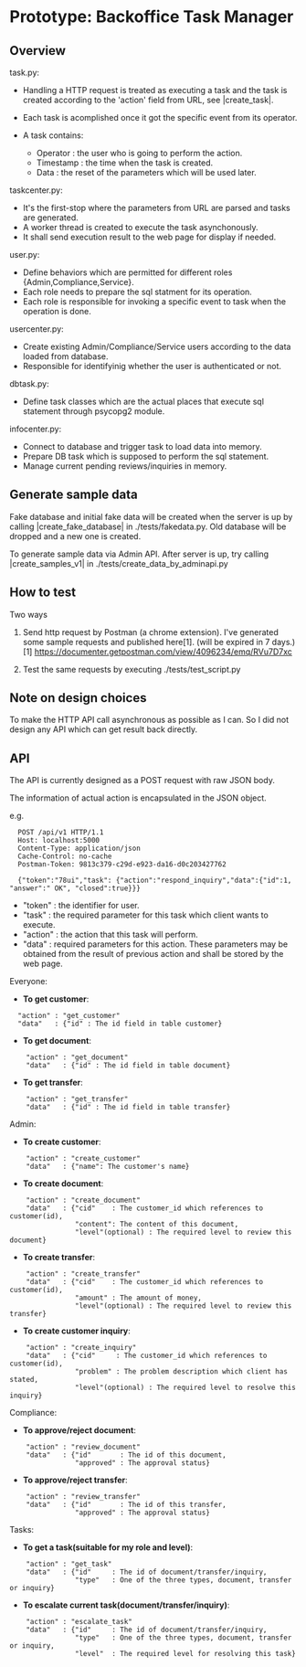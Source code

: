 Prototype: Backoffice Task Manager
==================================

Overview
--------

task.py:

 * Handling a HTTP request is treated as executing a task and the task is created
   according to the 'action' field from URL, see |create_task|.
 * Each task is acomplished once it got the specific event from its operator.
 * A task contains:

   * Operator : the user who is going to perform the action.
   * Timestamp : the time when the task is created.
   * Data : the reset of the parameters which will be used later.

taskcenter.py:
 
 * It's the first-stop where the parameters from URL are parsed and tasks are
   generated.
 * A worker thread is created to execute the task asynchonously.
 * It shall send execution result to the web page for display if needed. 

user.py:

 * Define behaviors which are permitted for different roles {Admin,Compliance,Service}.
 * Each role needs to prepare the sql statment for its operation.
 * Each role is responsible for invoking a specific event to task when the
   operation is done.

usercenter.py:

 * Create existing Admin/Compliance/Service users according to the data loaded
   from database.
 * Responsible for identifyinig whether the user is authenticated or not.

dbtask.py:
 
 * Define task classes which are the actual places that execute sql statement
   through psycopg2 module.

infocenter.py:

 * Connect to database and trigger task to load data into memory.
 * Prepare DB task which is supposed to perform the sql statement.
 * Manage current pending reviews/inquiries in memory.


Generate sample data
------------

Fake database and initial fake data will be created when the server is up by
calling |create_fake_database| in ./tests/fakedata.py. Old database will be dropped
and a new one is created.

To generate sample data via Admin API. After server is up, try calling
|create_samples_v1| in ./tests/create_data_by_adminapi.py


How to test
------------

Two ways 
1. Send http request by Postman (a chrome extension). I've generated some
   sample requests and published here[1]. (will be expired in 7 days.)
[1] https://documenter.getpostman.com/view/4096234/emq/RVu7D7xc

2. Test the same requests by executing ./tests/test_script.py 


 <!-- * A way to generate sample data (e.g. a script calling the admin APIs)
 * A functional test suite (which calls the APIs)
 * Simple API docs (sample calls)
 * Notes on design choices -->


Note on design choices
----------------

To make the HTTP API call asynchronous as possible as I can. So I did not
design any API which can get result back directly.


API
---

The API is currently designed as a POST request with raw JSON body.

The information of actual action is encapsulated in the JSON object.

e.g.
```
  POST /api/v1 HTTP/1.1
  Host: localhost:5000
  Content-Type: application/json
  Cache-Control: no-cache
  Postman-Token: 9813c379-c29d-e923-da16-d0c203427762

  {"token":"78ui","task": {"action":"respond_inquiry","data":{"id":1, "answer":" OK", "closed":true}}}
```

  - "token"  : the identifier for user.
  - "task"   : the required parameter for this task which client wants to execute.
  - "action" : the action that this task will perform.
  - "data"   : required parameters for this action. These parameters may be obtained from the result of previous action and shall be stored by the web page.

Everyone:

 * **To get customer**:
  ```
    "action" : "get_customer"
    "data"   : {"id" : The id field in table customer}
  ```

 * **To get document**:
```
    "action" : "get_document"
    "data"   : {"id" : The id field in table document}
```

 * **To get transfer**:
```
    "action" : "get_transfer"
    "data"   : {"id" : The id field in table transfer}
```

Admin:

 * **To create customer**:
```
    "action" : "create_customer"
    "data"   : {"name": The customer's name}
```

 * **To create document**:
```
    "action" : "create_document"
    "data"   : {"cid"    : The customer_id which references to customer(id),
                "content": The content of this document,
                "level"(optional) : The required level to review this document}
```

 * **To create transfer**:
```
    "action" : "create_transfer"
    "data"   : {"cid"    : The customer_id which references to customer(id),
                "amount" : The amount of money,
                "level"(optional) : The required level to review this transfer}
```

 * **To create customer inquiry**:
```
    "action" : "create_inquiry"
    "data"   : {"cid"     : The customer_id which references to customer(id),
                "problem" : The problem description which client has stated,
                "level"(optional) : The required level to resolve this inquiry}
```


Compliance:

 * **To approve/reject document**:
```
    "action" : "review_document"
    "data"   : {"id"       : The id of this document,
                "approved" : The approval status}
```

 * **To approve/reject transfer**:
```
    "action" : "review_transfer"
    "data"   : {"id"       : The id of this transfer,
                "approved" : The approval status}
```

Tasks:

 * **To get a task(suitable for my role and level)**:
```
    "action" : "get_task"
    "data"   : {"id"     : The id of document/transfer/inquiry,
                "type"   : One of the three types, document, transfer or inquiry}
```

 * **To escalate current task(document/transfer/inquiry)**:
```
    "action" : "escalate_task"
    "data"   : {"id"     : The id of document/transfer/inquiry,
                "type"   : One of the three types, document, transfer or inquiry,
                "level"  : The required level for resolving this task}
```